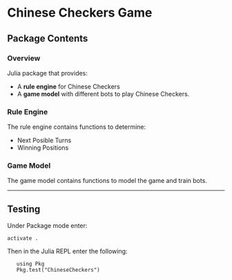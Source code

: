 # Chinese Checkers Game
## Package Contents
### Overview
Julia package that provides:
 - A **rule engine** for Chinese Checkers 
 - A **game model** with different bots to play Chinese Checkers.

### **Rule Engine**
The rule engine contains functions to determine:
 - Next Posible Turns
 - Winning Positions

### **Game Model**
The game model contains functions to model the game and train bots.

---

## Testing 

Under Package mode enter:

`
activate .
`

Then in the Julia REPL enter the following:

```
   using Pkg
   Pkg.test("ChineseCheckers")
```